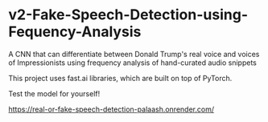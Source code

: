 # v2-Fake-Speech-Detection-using-Fequency-Analysis
A CNN that can differentiate between Donald Trump's real voice and voices of Impressionists using frequency analysis of hand-curated audio snippets

This project uses fast.ai libraries, which are built on top of PyTorch.

Test the model for yourself! 

https://real-or-fake-speech-detection-palaash.onrender.com/
